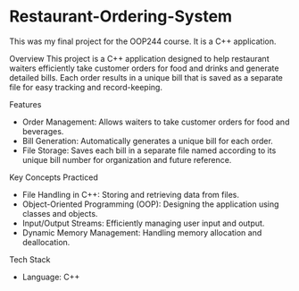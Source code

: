 # Restaurant-Ordering-System
This was my final project for the OOP244 course. It is a C++ application.

Overview
This project is a C++ application designed to help restaurant waiters efficiently take customer orders for food and drinks and generate detailed bills. Each order results in a unique bill that is saved as a separate file for easy tracking and record-keeping.

Features
- Order Management: Allows waiters to take customer orders for food and beverages.
- Bill Generation: Automatically generates a unique bill for each order.
- File Storage: Saves each bill in a separate file named according to its unique bill number for organization and future reference.

Key Concepts Practiced
- File Handling in C++: Storing and retrieving data from files.
- Object-Oriented Programming (OOP): Designing the application using classes and objects.
- Input/Output Streams: Efficiently managing user input and output.
- Dynamic Memory Management: Handling memory allocation and deallocation.

Tech Stack
- Language: C++
